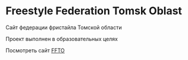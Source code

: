 # Freestyle Federation Tomsk Oblast
Сайт федерации фристайла Томской области

Проект выполнен в образовательных целях

Посмотреть сайт [FFTO](https://skolnikva.github.io/FFTO/)
